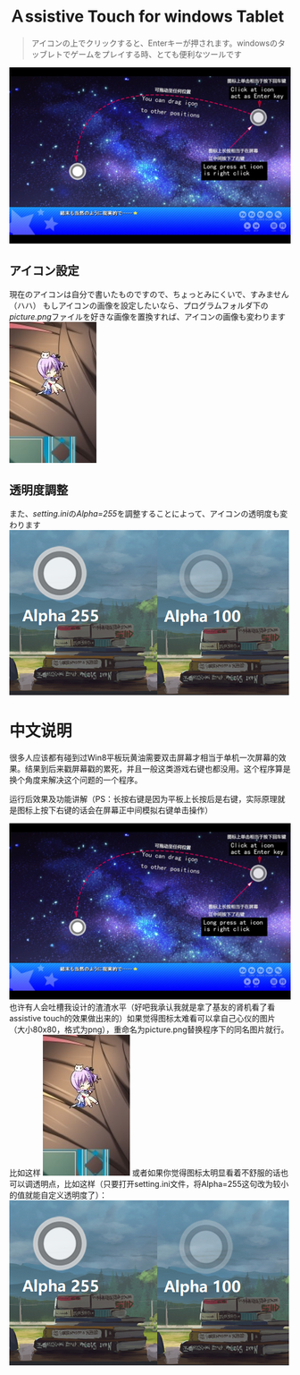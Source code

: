 # Ａssistive Touch for windows Tablet
> アイコンの上でクリックすると、Enterキーが押されます。windowsのタッブレトでゲームをプレイする時、とても便利なツールです

![img2](img/img.jpg)

## アイコン設定
現在のアイコンは自分で書いたものですので、ちょっとみにくいで、すみません（ハハ）
もしアイコンの画像を設定したいなら、プログラムフォルダ下の*picture.png*ファイルを好きな画像を置換すれば、アイコンの画像も変わります
![img2](img/img2.jpg)

## 透明度調整
また、*setting.ini*の*Alpha=255*を調整することによって、アイコンの透明度も変わります
![img](img/img3.png)


# 中文说明
很多人应该都有碰到过Win8平板玩黄油需要双击屏幕才相当于单机一次屏幕的效果。结果到后来戳屏幕戳的累死，并且一般这类游戏右键也都没用。这个程序算是换个角度来解决这个问题的一个程序。

运行后效果及功能讲解（PS：长按右键是因为平板上长按后是右键，实际原理就是图标上按下右键的话会在屏幕正中间模拟右键单击操作）

![img1](img/img.jpg)
也许有人会吐槽我设计的渣渣水平（好吧我承认我就是拿了基友的肾机看了看assistive touch的效果做出来的）如果觉得图标太难看可以拿自己心仪的图片（大小80x80，格式为png），重命名为picture.png替换程序下的同名图片就行。
比如这样
![img2](img/img2.jpg)
或者如果你觉得图标太明显看着不舒服的话也可以调透明点，比如这样（只要打开setting.ini文件，将Alpha=255这句改为较小的值就能自定义透明度了）：
![img](img/img3.png)

